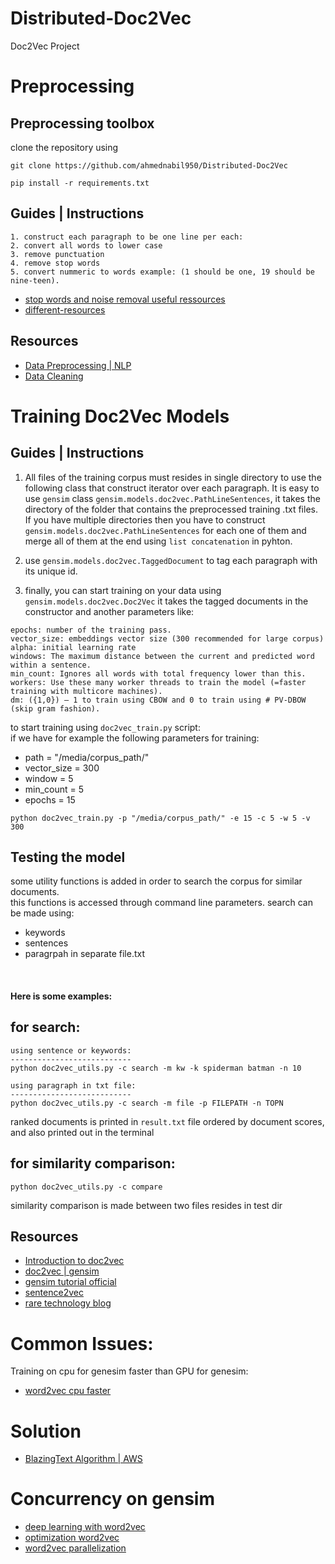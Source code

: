 # Distributed-Doc2Vec
Doc2Vec Project

# Preprocessing

## Preprocessing toolbox
clone the repository using
```
git clone https://github.com/ahmednabil950/Distributed-Doc2Vec
```
```
pip install -r requirements.txt
```
## Guides | Instructions
```
1. construct each paragraph to be one line per each:
2. convert all words to lower case
3. remove punctuation
4. remove stop words
5. convert nummeric to words example: (1 should be one, 19 should be nine-teen).
```
* [stop words and noise removal useful ressources](https://www.analyticsvidhya.com/blog/2017/01/ultimate-guide-to-understand-implement-natural-language-processing-codes-in-python/)
* [different-resources](https://github.com/igorbrigadir/stopwords)



## Resources
* [Data Preprocessing | NLP](https://towardsdatascience.com/pre-processing-in-natural-language-machine-learning-898a84b8bd47)
* [Data Cleaning](https://towardsdatascience.com/basic-data-cleaning-engineering-session-twitter-sentiment-data-95e5bd2869ec)

# Training Doc2Vec Models
## Guides | Instructions

1. All files of the training corpus must resides in single directory to use the following class that construct iterator over each paragraph. It is easy to use ```gensim``` class ```gensim.models.doc2vec.PathLineSentences```, it takes the directory of the folder that contains the preprocessed training .txt files.
If you have multiple directories then you have to construct ```gensim.models.doc2vec.PathLineSentences``` for each one of them and merge all of them at the end using ```list concatenation``` in pyhton.

2. use ```gensim.models.doc2vec.TaggedDocument``` to tag each paragraph with its unique id.

3. finally, you can start training on your data using ```gensim.models.doc2vec.Doc2Vec``` it takes the tagged documents in the constructor and another parameters like:
```
epochs: number of the training pass.
vector_size: embeddings vector size (300 recommended for large corpus)
alpha: initial learning rate
windows: The maximum distance between the current and predicted word within a sentence.
min_count: Ignores all words with total frequency lower than this.
workers: Use these many worker threads to train the model (=faster training with multicore machines).
dm: ({1,0}) – 1 to train using CBOW and 0 to train using # PV-DBOW (skip gram fashion).
```
to start training using ```doc2vec_train.py``` script:<br>
if we have for example the following parameters for training:<br>
* path = "/media/corpus_path/"
* vector_size = 300
* window = 5
* min_count = 5
* epochs = 15
```
python doc2vec_train.py -p "/media/corpus_path/" -e 15 -c 5 -w 5 -v 300
```

## Testing the model
some utility functions is added in order to search the corpus for similar documents.<br>
this functions is accessed through command line parameters.
search can be made using:
* keywords
* sentences
* paragrpah in separate file.txt
<br>
 
####  Here is some examples:

## for search:
```
using sentence or keywords:
---------------------------
python doc2vec_utils.py -c search -m kw -k spiderman batman -n 10

using paragraph in txt file:
---------------------------
python doc2vec_utils.py -c search -m file -p FILEPATH -n TOPN
```
ranked documents is printed in ```result.txt``` file ordered by document scores, and also printed out in the terminal<br>
## for similarity comparison:
```
python doc2vec_utils.py -c compare
```
similarity comparison is made between two files resides in test dir


## Resources
* [Introduction to doc2vec](https://medium.com/scaleabout/a-gentle-introduction-to-doc2vec-db3e8c0cce5e)
* [doc2vec | gensim](https://medium.com/@gofortargets/doc2vec-word2vec-in-gensim-c9321c780079)
* [gensim tutorial official](https://radimrehurek.com/gensim/models/doc2vec.html)
* [sentence2vec](https://towardsdatascience.com/another-twitter-sentiment-analysis-with-python-part-6-doc2vec-603f11832504)
* [rare technology blog](https://rare-technologies.com/doc2vec-tutorial/)

# Common Issues:
Training on cpu for genesim faster than GPU for genesim:
* [word2vec cpu faster](https://rare-technologies.com/gensim-word2vec-on-cpu-faster-than-word2veckeras-on-gpu-incubator-student-blog/)

# Solution
* [BlazingText Algorithm | AWS](https://aws.amazon.com/blogs/machine-learning/amazon-sagemaker-blazingtext-parallelizing-word2vec-on-multiple-cpus-or-gpus/)

# Concurrency on gensim
* [deep learning with word2vec](https://rare-technologies.com/deep-learning-with-word2vec-and-gensim/)
* [optimization word2vec](https://rare-technologies.com/word2vec-in-python-part-two-optimizing/)
* [word2vec parallelization](https://rare-technologies.com/parallelizing-word2vec-in-python/)
